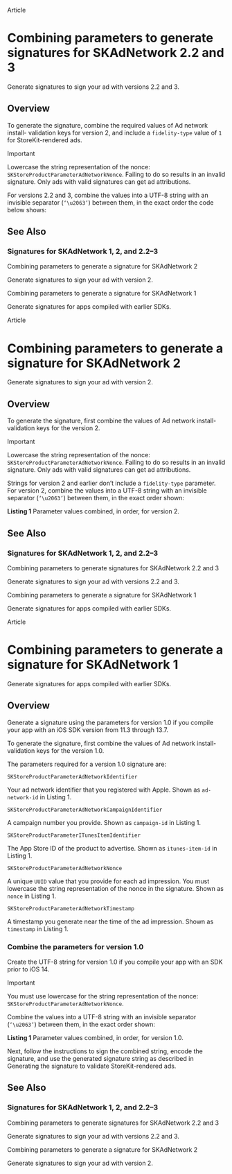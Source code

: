 Article

# Combining parameters to generate signatures for SKAdNetwork 2.2 and 3

Generate signatures to sign your ad with versions 2.2 and 3.

## Overview

To generate the signature, combine the required values of Ad network install-
validation keys for version 2, and include a `fidelity-type` value of `1` for
StoreKit-rendered ads.

Important

Lowercase the string representation of the nonce:
`SKStoreProductParameterAdNetworkNonce`. Failing to do so results in an
invalid signature. Only ads with valid signatures can get ad attributions.

For versions 2.2 and 3, combine the values into a UTF-8 string with an
invisible separator (`‘\u2063’`) between them, in the exact order the code
below shows:

## See Also

### Signatures for SKAdNetwork 1, 2, and 2.2–3

Combining parameters to generate a signature for SKAdNetwork 2

Generate signatures to sign your ad with version 2.

Combining parameters to generate a signature for SKAdNetwork 1

Generate signatures for apps compiled with earlier SDKs.

Article

# Combining parameters to generate a signature for SKAdNetwork 2

Generate signatures to sign your ad with version 2.

## Overview

To generate the signature, first combine the values of Ad network install-
validation keys for the version 2.

Important

Lowercase the string representation of the nonce:
`SKStoreProductParameterAdNetworkNonce`. Failing to do so results in an
invalid signature. Only ads with valid signatures can get ad attributions.

Strings for version 2 and earlier don’t include a `fidelity-type` parameter.
For version 2, combine the values into a UTF-8 string with an invisible
separator (`‘\u2063’`) between them, in the exact order shown:

**Listing 1**  Parameter values combined, in order, for version 2.

## See Also

### Signatures for SKAdNetwork 1, 2, and 2.2–3

Combining parameters to generate signatures for SKAdNetwork 2.2 and 3

Generate signatures to sign your ad with versions 2.2 and 3.

Combining parameters to generate a signature for SKAdNetwork 1

Generate signatures for apps compiled with earlier SDKs.

Article

# Combining parameters to generate a signature for SKAdNetwork 1

Generate signatures for apps compiled with earlier SDKs.

## Overview

Generate a signature using the parameters for version 1.0 if you compile your
app with an iOS SDK version from 11.3 through 13.7.

To generate the signature, first combine the values of Ad network install-
validation keys for the version 1.0.

The parameters required for a version 1.0 signature are:

`SKStoreProductParameterAdNetworkIdentifier`

    

Your ad network identifier that you registered with Apple. Shown as `ad-
network-id` in Listing 1.

`SKStoreProductParameterAdNetworkCampaignIdentifier`

    

A campaign number you provide. Shown as `campaign-id` in Listing 1.

`SKStoreProductParameterITunesItemIdentifier`

    

The App Store ID of the product to advertise. Shown as `itunes-item-id` in
Listing 1.

`SKStoreProductParameterAdNetworkNonce`

    

A unique `UUID` value that you provide for each ad impression. You must
lowercase the string representation of the nonce in the signature. Shown as
`nonce` in Listing 1.

`SKStoreProductParameterAdNetworkTimestamp`

    

A timestamp you generate near the time of the ad impression. Shown as
`timestamp` in Listing 1.

### Combine the parameters for version 1.0

Create the UTF-8 string for version 1.0 if you compile your app with an SDK
prior to iOS 14.

Important

You must use lowercase for the string representation of the nonce:
`SKStoreProductParameterAdNetworkNonce`.

Combine the values into a UTF-8 string with an invisible separator
(`‘\u2063’`) between them, in the exact order shown:

**Listing 1**  Parameter values combined, in order, for version 1.0.

Next, follow the instructions to sign the combined string, encode the
signature, and use the generated signature string as described in Generating
the signature to validate StoreKit-rendered ads.

## See Also

### Signatures for SKAdNetwork 1, 2, and 2.2–3

Combining parameters to generate signatures for SKAdNetwork 2.2 and 3

Generate signatures to sign your ad with versions 2.2 and 3.

Combining parameters to generate a signature for SKAdNetwork 2

Generate signatures to sign your ad with version 2.

